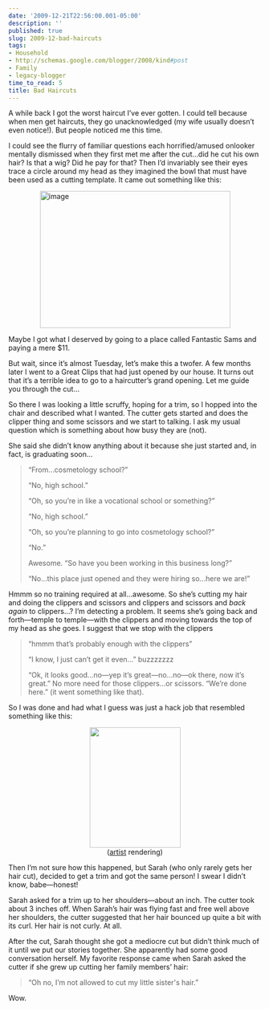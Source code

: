 ```yaml
---
date: '2009-12-21T22:56:00.001-05:00'
description: ''
published: true
slug: 2009-12-bad-haircuts
tags:
- Household
- http://schemas.google.com/blogger/2008/kind#post
- Family
- legacy-blogger
time_to_read: 5
title: Bad Haircuts
---
```


<p>A while back I got the worst haircut I’ve ever gotten. I could tell because when men get haircuts, they go unacknowledged (my wife usually doesn’t even notice!). But people noticed me this time.</p>  <p>I could see the flurry of familiar questions each horrified/amused onlooker mentally dismissed when they first met me after the cut…did he cut his own hair? Is that a wig? Did he pay for that? Then I’d invariably see their eyes trace a circle around my head as they imagined the bowl that must have been used as a cutting template. It came out something like this:</p>  <p><img alt="image" border="0" height="273" src="http://lh5.ggpht.com/_IKD9WtY5kxU/SzBDZ0eZpcI/AAAAAAAAAkY/vk6cm69Vu6c/image%5B7%5D.png?imgmax=800" style="border-bottom: 0px; border-left: 0px; display: block; float: none; margin-left: auto; border-top: 0px; margin-right: auto; border-right: 0px;" title="image" width="379" /></p>  <p>Maybe I got what I deserved by going to a place called Fantastic Sams and paying a mere $11.</p>  <p>But wait, since it’s almost Tuesday, let’s make this a twofer. A few months later I went to a Great Clips that had just opened by our house. It turns out that it’s a terrible idea to go to a haircutter’s grand opening. Let me guide you through the cut…</p>  <p>So there I was looking a little scruffy, hoping for a trim, so I hopped into the chair and described what I wanted. The cutter gets started and does the clipper thing and some scissors and we start to talking. I ask my usual question which is something about how busy they are (not). </p>  <p>She said she didn’t know anything about it because she just started and, in fact, is graduating soon…</p>  <blockquote>   <p>“From…cosmetology school?”</p>    <p>“No, high school.”</p>    <p>“Oh, so you’re in like a vocational school or something?”</p>    <p>“No, high school.”</p>    <p>“Oh, so you’re planning to go into cosmetology school?”</p>    <p>“No.”</p>    <p>Awesome. “So have you been working in this business long?”</p>    <p>“No…this place just opened and they were hiring so…here we are!”</p> </blockquote>  <p>Hmmm so no training required at all…awesome. So she’s cutting my hair and doing the clippers and scissors and clippers and scissors and <em>back again </em>to clippers…? I’m detecting a problem. It seems she’s going back and forth—temple to temple—with the clippers and moving towards the top of my head as she goes. I suggest that we stop with the clippers</p>  <blockquote>   <p>“hmmm that’s probably enough with the clippers” </p>    <p>“I know, I just can’t get it even…” buzzzzzzz</p>    <p>“Ok, it looks good…no—yep it’s great—no…no—ok there, now it’s great.” No more need for those clippers…or scissors. “We’re done here.” (it went something like that).</p> </blockquote>  <p>So I was done and had what I guess was just a hack job that resembled something like this:</p>  <p align="center"><img border="0" height="240" src="http://www.bloggerdad.com/wp-content/uploads/2009/04/bad-hair-day.jpg" style="border-right-width: 0px; display: block; float: none; border-top-width: 0px; border-bottom-width: 0px; margin-left: auto; border-left-width: 0px; margin-right: auto;" width="181" />(<a href="http://www.flickr.com/photos/fordbuchanan/3263291855/">artist</a> rendering)</p>  <p>Then I’m not sure how this happened, but Sarah (who only rarely gets her hair cut), decided to get a trim and got the same person! I swear I didn’t know, babe—honest!</p>  <p>Sarah asked for a trim up to her shoulders—about an inch. The cutter took about 3 inches off. When Sarah’s hair was flying fast and free well above her shoulders, the cutter suggested that her hair bounced up quite a bit with its curl. Her hair is not curly. At all.</p>  <p>After the cut, Sarah thought she got a mediocre cut but didn’t think much of it until we put our stories together. She apparently had some good conversation herself. My favorite response came when Sarah asked the cutter if she grew up cutting her family members’ hair:</p>  <blockquote>   <p>“Oh no, I’m not allowed to cut my little sister's hair.”</p> </blockquote>  <p>Wow. </p>